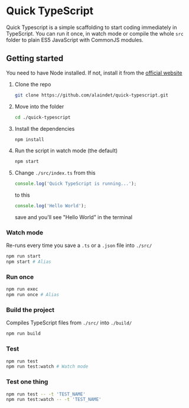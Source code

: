 # Quick TypeScript
Quick Typescript is a simple scaffolding to start coding immediately in TypeScript. You can run it once, in watch mode or compile the whole `src` folder to plain ES5 JavaScript with CommonJS modules.

## Getting started

You need to have Node installed. If not, install it from the [official website](https://nodejs.org/it/download/)

1. Clone the repo
   ```bash
   git clone https://github.com/alaindet/quick-typescript.git
   ```

2. Move into the folder
   ```bash
   cd ./quick-typescript
   ```

3. Install the dependencies
   ```bash
   npm install
   ```

4. Run the script in watch mode (the default)
   ```bash
   npm start
   ```

5. Change `./src/index.ts` from this
   ```ts
   console.log('Quick TypeScript is running...');
   ```
   to this
   ```ts
   console.log('Hello World');
   ```
   save and you'll see "Hello World" in the terminal


### Watch mode

Re-runs every time you save a `.ts` or a `.json` file into `./src/`

```bash
npm run start
npm start # Alias
```


### Run once

```bash
npm run exec
npm run once # Alias
```


### Build the project

Compiles TypeScript files from `./src/` into `./build/`

```bash
npm run build
```

### Test

```bash
npm run test
npm run test:watch # Watch mode
```

### Test one thing

```bash
npm run test -- -t 'TEST_NAME'
npm run test:watch -- -t 'TEST_NAME'
```
